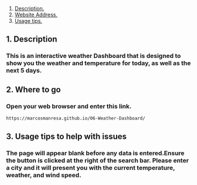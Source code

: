 1. [ Description. ](#description)
2. [ Website Address. ](#website-address)
3. [ Usage tips. ](#usagetips)


<a name="description"></a>
## 1. Description

### This is an interactive weather Dashboard that is designed to show you the weather and temperature for today, as well as the next 5 days.




<a name="website-address"></a>
## 2. Where to go

### Open your web browser and enter this link.

```html
https://marcosmanresa.github.io/06-Weather-Dashboard/
```

<a name="usage-tips"></a>
## 3. Usage tips to help with issues

### The page will appear blank before any data is entered.Ensure the button is clicked at the right of the search bar. Please enter a city and it will present you with the current temperature, weather, and wind speed. 







